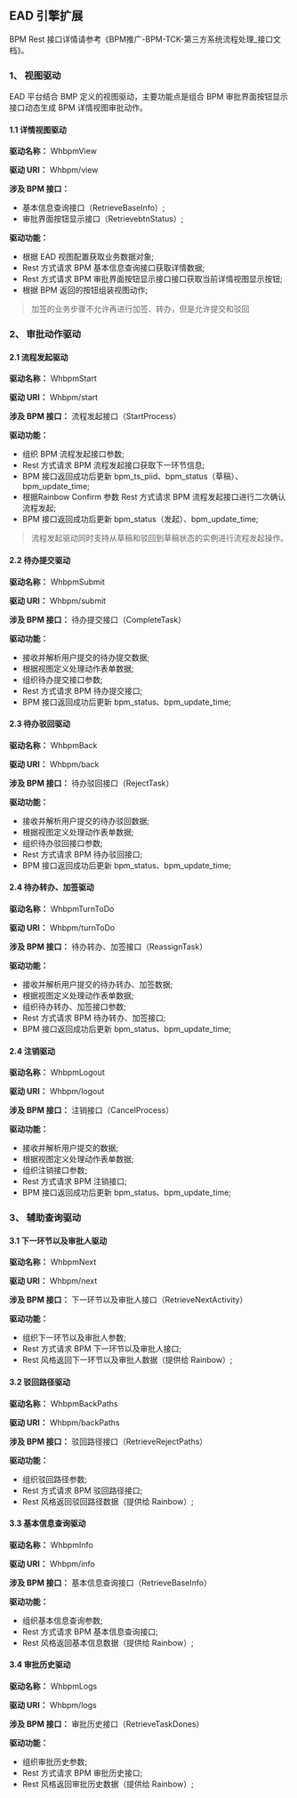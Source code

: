 ## EAD  引擎扩展

BPM Rest 接口详情请参考《BPM推广-BPM-TCK-第三方系统流程处理_接口文档》。

### 1、 视图驱动
EAD 平台结合 BMP 定义的视图驱动，主要功能点是组合 BPM 审批界面按钮显示接口动态生成 BPM 详情视图审批动作。

#### 1.1 详情视图驱动

**驱动名称：** WhbpmView 

**驱动 URI：** Whbpm/view

**涉及 BPM 接口：** 
- 基本信息查询接口（RetrieveBaseInfo）;
- 审批界面按钮显示接口（RetrievebtnStatus）;

**驱动功能：**
- 根据 EAD 视图配置获取业务数据对象;
- Rest 方式请求 BPM 基本信息查询接口获取详情数据;
- Rest 方式请求 BPM 审批界面按钮显示接口接口获取当前详情视图显示按钮;
- 根据 BPM 返回的按钮组装视图动作;

>加签的业务步骤不允许再进行加签、转办，但是允许提交和驳回

### 2、 审批动作驱动 

#### 2.1 流程发起驱动

**驱动名称：** WhbpmStart

**驱动 URI：** Whbpm/start

**涉及 BPM 接口：** 流程发起接口（StartProcess）

**驱动功能：**
- 组织 BPM 流程发起接口参数;
- Rest 方式请求 BPM 流程发起接口获取下一环节信息;
- BPM 接口返回成功后更新 bpm_ts_piid、bpm_status（草稿）、bpm_update_time;
- 根据Rainbow Confirm 参数 Rest 方式请求 BPM 流程发起接口进行二次确认流程发起;
- BPM 接口返回成功后更新 bpm_status（发起）、bpm_update_time;

> 流程发起驱动同时支持从草稿和驳回到草稿状态的实例进行流程发起操作。

#### 2.2 待办提交驱动

**驱动名称：** WhbpmSubmit

**驱动 URI：** Whbpm/submit

**涉及 BPM 接口：** 待办提交接口（CompleteTask）

**驱动功能：**
- 接收并解析用户提交的待办提交数据;
- 根据视图定义处理动作表单数据;
- 组织待办提交接口参数;
- Rest 方式请求 BPM 待办提交接口;
- BPM 接口返回成功后更新 bpm_status、bpm_update_time;

#### 2.3 待办驳回驱动

**驱动名称：** WhbpmBack

**驱动 URI：** Whbpm/back

**涉及 BPM 接口：** 待办驳回接口（RejectTask）

**驱动功能：**
- 接收并解析用户提交的待办驳回数据;
- 根据视图定义处理动作表单数据;
- 组织待办驳回接口参数;
- Rest 方式请求 BPM 待办驳回接口;
- BPM 接口返回成功后更新 bpm_status、bpm_update_time;

#### 2.4 待办转办、加签驱动

**驱动名称：** WhbpmTurnToDo

**驱动 URI：** Whbpm/turnToDo

**涉及 BPM 接口：** 待办转办、加签接口（ReassignTask）

**驱动功能：**
- 接收并解析用户提交的待办转办、加签数据;
- 根据视图定义处理动作表单数据;
- 组织待办转办、加签接口参数;
- Rest 方式请求 BPM 待办转办、加签接口;
- BPM 接口返回成功后更新 bpm_status、bpm_update_time;

#### 2.4 注销驱动

**驱动名称：** WhbpmLogout

**驱动 URI：** Whbpm/logout

**涉及 BPM 接口：** 注销接口（CancelProcess）

**驱动功能：**
- 接收并解析用户提交的数据;
- 根据视图定义处理动作表单数据;
- 组织注销接口参数;
- Rest 方式请求 BPM 注销接口;
- BPM 接口返回成功后更新 bpm_status、bpm_update_time;

### 3、 辅助查询驱动

#### 3.1 下一环节以及审批人驱动

**驱动名称：** WhbpmNext

**驱动 URI：** Whbpm/next

**涉及 BPM 接口：** 下一环节以及审批人接口（RetrieveNextActivity）

**驱动功能：**
- 组织下一环节以及审批人参数;
- Rest 方式请求 BPM 下一环节以及审批人接口;
- Rest 风格返回下一环节以及审批人数据（提供给 Rainbow）;

#### 3.2 驳回路径驱动

**驱动名称：** WhbpmBackPaths

**驱动 URI：** Whbpm/backPaths

**涉及 BPM 接口：** 驳回路径接口（RetrieveRejectPaths）

**驱动功能：**
- 组织驳回路径参数;
- Rest 方式请求 BPM 驳回路径接口;
- Rest 风格返回驳回路径数据（提供给 Rainbow）;

#### 3.3 基本信息查询驱动

**驱动名称：** WhbpmInfo

**驱动 URI：** Whbpm/info

**涉及 BPM 接口：** 基本信息查询接口（RetrieveBaseInfo）

**驱动功能：**
- 组织基本信息查询参数;
- Rest 方式请求 BPM 基本信息查询接口;
- Rest 风格返回基本信息数据（提供给 Rainbow）;

#### 3.4 审批历史驱动

**驱动名称：** WhbpmLogs

**驱动 URI：** Whbpm/logs

**涉及 BPM 接口：** 审批历史接口（RetrieveTaskDones）

**驱动功能：**
- 组织审批历史参数;
- Rest 方式请求 BPM 审批历史接口;
- Rest 风格返回审批历史数据（提供给 Rainbow）;


